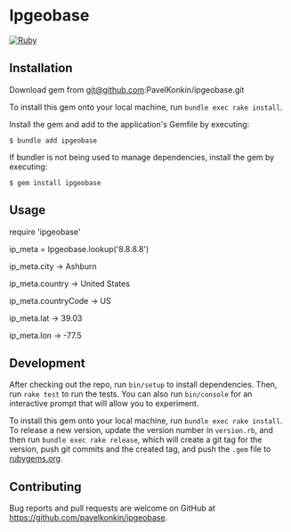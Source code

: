 # Ipgeobase
[![Ruby](https://github.com/PavelKonkin/ipgeobase/actions/workflows/main.yml/badge.svg)](https://github.com/PavelKonkin/ipgeobase/actions/workflows/main.yml)


## Installation

Download gem from git@github.com:PavelKonkin/ipgeobase.git

To install this gem onto your local machine, run `bundle exec rake install`.

Install the gem and add to the application's Gemfile by executing:

    $ bundle add ipgeobase

If bundler is not being used to manage dependencies, install the gem by executing:

    $ gem install ipgeobase

## Usage
require 'ipgeobase'

ip_meta = Ipgeobase.lookup('8.8.8.8')

ip_meta.city -> Ashburn

ip_meta.country -> United States

ip_meta.countryCode -> US

ip_meta.lat -> 39.03

ip_meta.lon -> -77.5

## Development

After checking out the repo, run `bin/setup` to install dependencies. Then, run `rake test` to run the tests. You can also run `bin/console` for an interactive prompt that will allow you to experiment.

To install this gem onto your local machine, run `bundle exec rake install`. To release a new version, update the version number in `version.rb`, and then run `bundle exec rake release`, which will create a git tag for the version, push git commits and the created tag, and push the `.gem` file to [rubygems.org](https://rubygems.org).

## Contributing

Bug reports and pull requests are welcome on GitHub at https://github.com/pavelkonkin/ipgeobase.
